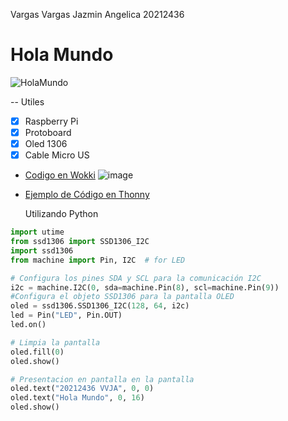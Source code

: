 Vargas Vargas Jazmin Angelica 20212436
# Hola Mundo

![HolaMundo](https://github.com/JAZMIN2021/Expo/assets/79472215/94d26af4-2c7a-4a0e-b33a-117fa2cad264)
  
  -- Utiles
- [x] Raspberry Pi
- [x]  Protoboard
- [x] Oled 1306
- [x] Cable Micro US
  
- [Codigo en Wokki](#recursos-adicionales)
![image](https://github.com/JAZMIN2021/Expo/assets/79472215/4fa450ed-99da-4bf9-8fd7-440ef96a0052)

- [Ejemplo de Código en Thonny](#ejemplo-de-c%C3%B3digo)
 
  Utilizando Python 
```python
import utime
from ssd1306 import SSD1306_I2C
import ssd1306
from machine import Pin, I2C  # for LED

# Configura los pines SDA y SCL para la comunicación I2C
i2c = machine.I2C(0, sda=machine.Pin(8), scl=machine.Pin(9))
#Configura el objeto SSD1306 para la pantalla OLED
oled = ssd1306.SSD1306_I2C(128, 64, i2c)
led = Pin("LED", Pin.OUT)
led.on()

# Limpia la pantalla
oled.fill(0)
oled.show()

# Presentacion en pantalla en la pantalla
oled.text("20212436 VVJA", 0, 0)
oled.text("Hola Mundo", 0, 16)
oled.show()

